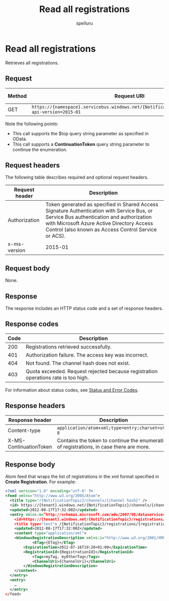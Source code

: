 ﻿---
title: "Read all registrations"
ms.custom: ""
ms.date: 04/05/2019
ms.prod: "azure"
ms.reviewer: ""
ms.service: "notification-hubs"
ms.suite: ""
ms.tgt_pltfrm: ""
ms.topic: "reference"
author: "spelluru"
ms.author: "spelluru"
manager: "timlt"

---

# Read all registrations
Retrieves all registrations.

## Request

| Method | Request URI | HTTP version |
| ------ | ----------- | ------------ | 
| GET | `https://{namespace}.servicebus.windows.net/{NotificationHub}/registrations/?api-version=2015-01` | HTTP/1.1 |

Note the following points:

  - This call supports the $top query string parameter as specified in OData.
  - This call supports a **ContinuationToken** query string parameter to continue the enumeration.

## Request headers

The following table describes required and optional request headers.

| Request header | Description |
| -------------- | ----------- | 
| Authorization | Token generated as specified in Shared Access Signature Authentication with Service Bus, or Service Bus authentication and authorization with Microsoft Azure Active Directory Access Control (also known as Access Control Service or ACS). |
| x-ms-version | 2015-01 |


## Request body

None.

## Response

The response includes an HTTP status code and a set of response headers.

## Response codes

| Code | Description |
| ---- | ----------- | 
| 200 | Registrations retrieved successfully. |
| 401 | Authorization failure. The access key was incorrect. |
| 404 | Not found. The channel hash does not exist. |
| 403 | Quota exceeded. Request rejected because registration operations rate is too high. |

For information about status codes, see [Status and Error Codes](/rest/api/storageservices/Common-REST-API-Error-Codes).

## Response headers

| Response header | Description |
| --------------- | ----------- | 
| Content-type | `application/atom+xml;type=entry;charset=utf-8` |
| X-MS-ContinuationToken | Contains the token to continue the enumeration of registrations, in case there are more. |

## Response body

Atom feed that wraps the list of registrations in the xml format specified in **Create Registration**. For example:

``` xml
<?xml version="1.0" encoding="utf-8" ?>
<feed xmlns="http://www.w3.org/2005/Atom">
  <title type="/{NotificationTopic}/channels/{channel hash}" />
  <id> https://{tenant}.windows.net/{NotificationTopic}/channels/{channel hash}</id>
  <updated>2012-08-17T17:32:00Z</updated>
  <entry xmlns:m=”http://schemas.microsoft.com/ado/2007/08/dataservices/metadata” m:etag=”W/&quot;1234567890&quot;”>
    <id>https://{tenant}.windows.net/{NotificationTopic}/registrations/{registrationId}</id>
    <title type="text"> /{NotificationTopic}/registrations/{registrationId}</title>
    <updated>2012-08-17T17:32:00Z</updated>
    <content type="application/xml">
    <WindowsRegistrationDescription xmlns:i="http://www.w3.org/2001/XMLSchema-instance" xmlns="http://schemas.microsoft.com/netservices/2010/10/servicebus/connect">
            <ETag>{ETag}</ETag>
        <ExpirationTime>2012-07-16T19:20+01:00</ExpirationTime>
        <RegistrationId>{RegistrationId}</RegistrationId>
            <Tags>myTag, myOtherTag</Tags>
            <ChannelUri>{ChannelUri}</ChannelUri>
        </WindowsRegistrationDescription>
    </content>
  </entry>
  <entry>
    …
  </entry>
</feed>
```

